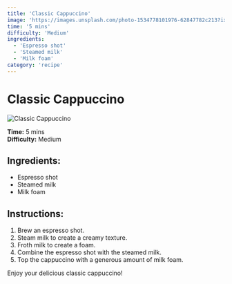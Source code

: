```yaml
---
title: 'Classic Cappuccino'
image: 'https://images.unsplash.com/photo-1534778101976-62847782c213?ixlib=rb-1.2.1&auto=format&fit=crop&w=600&q=80'
time: '5 mins'
difficulty: 'Medium'
ingredients:
  - 'Espresso shot'
  - 'Steamed milk'
  - 'Milk foam'
category: 'recipe'
---
```

# Classic Cappuccino

![Classic Cappuccino](https://images.unsplash.com/photo-1534778101976-62847782c213?ixlib=rb-1.2.1&auto=format&fit=crop&w=600&q=80)

**Time:** 5 mins  
**Difficulty:** Medium

## Ingredients:
- Espresso shot
- Steamed milk
- Milk foam

## Instructions:
1. Brew an espresso shot.
2. Steam milk to create a creamy texture.
3. Froth milk to create a foam.
4. Combine the espresso shot with the steamed milk.
5. Top the cappuccino with a generous amount of milk foam.

Enjoy your delicious classic cappuccino!
